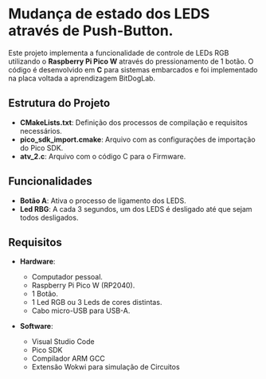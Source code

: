#  Mudança de estado dos LEDS através de Push-Button.

Este projeto implementa a funcionalidade de controle de LEDs RGB utilizando o **Raspberry Pi Pico W** através do pressionamento de 1 botão. O código é desenvolvido em **C** para sistemas embarcados e foi implementado na placa voltada a aprendizagem BitDogLab.

## Estrutura do Projeto

- **CMakeLists.txt**: Definição dos processos de compilação e requisitos necessários.
- **pico_sdk_import.cmake**: Arquivo com as configurações de importação do Pico SDK.
- **atv_2.c**: Arquivo com o código C para o Firmware.

## Funcionalidades

- **Botão A**: Ativa o processo de ligamento dos LEDS.  
- **Led RBG**: A cada 3 segundos, um dos LEDS é desligado até que sejam todos desligados.  

## Requisitos

- **Hardware**:
  - Computador pessoal.
  - Raspberry Pi Pico W (RP2040).
  - 1 Botão.
  - 1 Led RGB ou 3 Leds de cores distintas.
  - Cabo micro-USB para USB-A.

- **Software**:
  - Visual Studio Code
  - Pico SDK
  - Compilador ARM GCC
  - Extensão Wokwi para simulação de Circuitos

